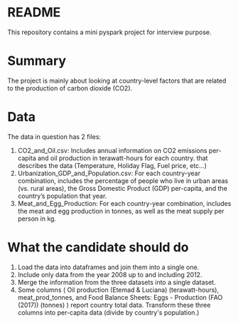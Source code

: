 # README #

This repository contains a mini pyspark project for interview purpose.
 

# Summary #

The project is mainly about looking at country-level factors that are related to the production of carbon dioxide (CO2). 
# Data #
The data in question has 2 files: 
1. CO2_and_Oil.csv: Includes annual information on CO2 emissions per-capita and oil production in terawatt-hours for each country. 
   that describes the data (Temperature, Holiday Flag, Fuel price, etc...)
2. Urbanization_GDP_and_Population.csv: For each country-year combination, includes the percentage of people who live in urban
   areas (vs. rural areas), the Gross Domestic Product (GDP) per-capita, and the country’s population that year.
3. Meat_and_Egg_Production: For each country-year combination, includes the meat and egg production in tonnes, 
   as well as the meat supply per person in kg.

# What the candidate should do #
1. Load the data into dataframes and join them into a single one.
2. Include only data from the year 2008 up to and including 2012.
3. Merge the information from the three datasets into a single dataset.
4. Some columns ( Oil production (Etemad & Luciana) (terawatt-hours), 
   meat_prod_tonnes, and Food Balance Sheets: Eggs - Production (FAO (2017)) (tonnes) ) 
   report country total data. Transform these three columns into per-capita data (divide by country's population.)